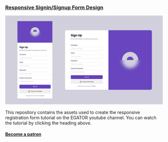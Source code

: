 ### [Responsive Signin/Signup Form Design](https://youtube.com/egatortutorials)

![](thumbnail.jpg)

This repository contains the assets used to create the responsive registration form tutorial on the EGATOR youtube channel.
You can watch the tutorial by clicking the heading above.

#### [Become a patron](https://patreon.com/egator)
